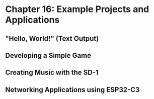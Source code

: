 # Chapter 16: Example Projects and Applications

## "Hello, World!" (Text Output)

## Developing a Simple Game

## Creating Music with the SD-1

## Networking Applications using ESP32-C3
